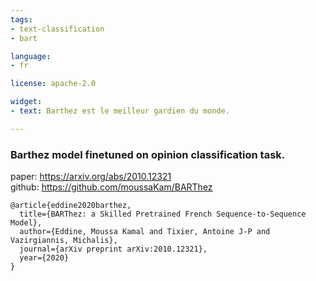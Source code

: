 ```yaml
---
tags:
- text-classification
- bart

language:
- fr

license: apache-2.0

widget:
- text: Barthez est le meilleur gardien du monde.

---
```

### Barthez model finetuned on opinion classification task.

paper: https://arxiv.org/abs/2010.12321 \
github: https://github.com/moussaKam/BARThez

```
@article{eddine2020barthez,
  title={BARThez: a Skilled Pretrained French Sequence-to-Sequence Model},
  author={Eddine, Moussa Kamal and Tixier, Antoine J-P and Vazirgiannis, Michalis},
  journal={arXiv preprint arXiv:2010.12321},
  year={2020}
}
```
